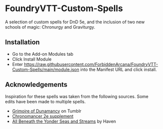 # FoundryVTT-Custom-Spells
A selection of custom spells for DnD 5e, and the inclusion of two new schools of magic: Chronurgy and Graviturgy. 

## Installation

- Go to the Add-on Modules tab
- Click Install Module
- Enter https://raw.githubusercontent.com/ForbiddenArcana/FoundryVTT-Custom-Spells/main/module.json into the Manifest URL and click install.

## Acknowledgements
Inspiration for these spells was taken from the following sources. Some edits have been made to multiple spells. 
 - [Grimoire of Dunamancy](https://grimoireofdunamancy.tumblr.com/ds) on Tumblr
 - [Chronomancer 2e supplement](https://www.dmsguild.com/product/17442/Chronomancer-2e)
 - [All Beneath the Yonder Seas and Streams](https://drive.google.com/file/d/1QfoBtuqEpGQMcVuvbBbZKOAVQJFOOiy2/view) by Haven
